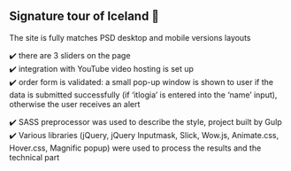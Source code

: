 ## Signature tour of Iceland 🧊

The site is fully matches PSD desktop and mobile versions layouts

✔️ there are 3 sliders on the page<br>
✔️ integration with YouTube video hosting is set up<br>
✔️ order form is validated: a small pop-up window is shown to user if the data is submitted successfully (if ‘itlogia’ is entered into the ‘name’ input), otherwise the user receives an alert<br>

✔️ SASS preprocessor was used to describe the style, project built by Gulp<br>
✔️ Various libraries (jQuery, jQuery Inputmask, Slick, Wow.js, Animate.css, Hover.css, Magnific popup) were used to process the results and the technical part<br>

